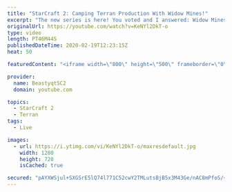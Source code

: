 ```yaml
---
title: "StarCraft 2: Camping Terran Production With Widow Mines!"
excerpt: "The new series is here! You voted and I answered: Widow Mines & Ravens to Grandmaster has arrived!  #WidowMineRaven #Beastyqt #StarCraft2 #SC2  Feel free to let me know if you have any suggestions for future videos. I hope you guys enjoy this one!  Check out my stream on Twitch if you enjoy my YouTube"
originalUrl: https://youtube.com/watch?v=KeNYl2DkT-o
type: video
length: PT46M44S
publishedDateTime: 2020-02-19T12:23:15Z
heat: 50

featuredContent: "<iframe width=\"800\" height=\"500\" frameborder=\"0\" src=\"https://www.youtube.com/embed/KeNYl2DkT-o\" allow=\"accelerometer; autoplay; encrypted-media; gyroscope; picture-in-picture\" allowfullscreen></iframe>"

provider:
  name: BeastyqtSC2
  domain: youtube.com

topics:
  - StarCraft 2
  - Terran
tags:
  - Live

images:
  - url: https://i.ytimg.com/vi/KeNYl2DkT-o/maxresdefault.jpg
    width: 1280
    height: 720
    isCached: true

secured: "pAYXWSjul+SXGSrE5lQ74l771C52cwY2TMLutsBjB5x3M43Ge/nAC8mPfoS/+3z2d5FBrObym1WxDa8CkzCTnC7DC7w8D6Re9NgAMMuRk2esxJSXm/OkHzZLYrVMCWwZVSrYaXiDd9IXEVIRTTBnqgnn83EigfZ7Gr5Ig8XVNGRCBpU/wWpISwl907hpT5qUpU+8jGHTfLyKu7Xvup8tJTWUXX5rJ+12XAUacnbK+Ef80/KJYxWdHmi9xp6387AgYPnn4W2/Pu41xVOEW1GX4syPCBzJJ4mbLHK8YZWDEtV5w7mrktidnt9/Ic47AwfSbQLqm2IaF/I2TCR9CcvO2TioGV1ZUkls2FuWtch6Jd4gTvFV1m5OrB0p3BGylgE8ByqsW+v4uYlZk8z5PxddWWGs7SX2SWBAGaLsX/X0U3w=;OjD1d4LZq2nkny13Mqou0A=="
---
```


